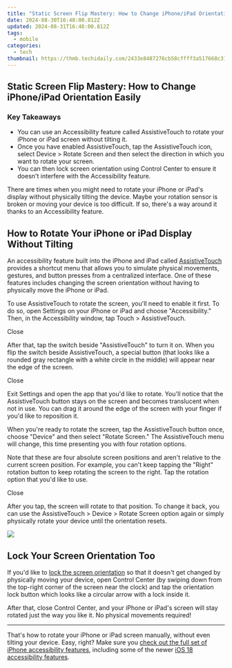 ```yaml
---
title: "Static Screen Flip Mastery: How to Change iPhone/iPad Orientation Easily"
date: 2024-08-30T16:48:00.812Z
updated: 2024-08-31T16:48:00.812Z
tags:
  - mobile
categories:
  - tech
thumbnail: https://thmb.techidaily.com/2433e8487276cb58cffff3a517668c314cffea5887d41e0c1ef577cb2cf34c4d.jpg
---
```


## Static Screen Flip Mastery: How to Change iPhone/iPad Orientation Easily

### Key Takeaways

* You can use an Accessibility feature called AssistiveTouch to rotate your iPhone or iPad screen without tilting it.
* Once you have enabled AssistiveTouch, tap the AssistiveTouch icon, select Device > Rotate Screen and then select the direction in which you want to rotate your screen.
* You can then lock screen orientation using Control Center to ensure it doesn't interfere with the Accessibility feature.

 There are times when you might need to rotate your iPhone or iPad's display without physically tilting the device. Maybe your rotation sensor is broken or moving your device is too difficult. If so, there's a way around it thanks to an Accessibility feature.

##  How to Rotate Your iPhone or iPad Display Without Tilting

 An accessibility feature built into the iPhone and iPad called [AssistiveTouch](https://smart-video-creator.techidaily.com/new-2024-approved-the-ultimate-guide-to-glitch-video-editors-top-picks-for-windows-mac-and-web/) provides a shortcut menu that allows you to simulate physical movements, gestures, and button presses from a centralized interface. One of these features includes changing the screen orientation without having to physically move the iPhone or iPad.

 To use AssistiveTouch to rotate the screen, you'll need to enable it first. To do so, open Settings on your iPhone or iPad and choose "Accessibility." Then, in the Accessibility window, tap Touch > AssistiveTouch.

Close 

 After that, tap the switch beside "AssistiveTouch" to turn it on. When you flip the switch beside AssistiveTouch, a special button (that looks like a rounded gray rectangle with a white circle in the middle) will appear near the edge of the screen.

Close 

 Exit Settings and open the app that you'd like to rotate. You'll notice that the AssistiveTouch button stays on the screen and becomes translucent when not in use. You can drag it around the edge of the screen with your finger if you'd like to reposition it.

 When you're ready to rotate the screen, tap the AssistiveTouch button once, choose "Device" and then select "Rotate Screen." The AssistiveTouch menu will change, this time presenting you with four rotation options.

 Note that these are four absolute screen positions and aren't relative to the current screen position. For example, you can't keep tapping the "Right" rotation button to keep rotating the screen to the right. Tap the rotation option that you'd like to use.

Close 

 After you tap, the screen will rotate to that position. To change it back, you can use the AssistiveTouch > Device > Rotate Screen option again or simply physically rotate your device until the orientation resets.

<!-- affiliate ads begin -->
<a href="https://secure.2checkout.com/order/checkout.php?PRODS=3727260&QTY=1&AFFILIATE=108875&CART=1"><img src="http://www.aiseesoft.com/avangate/30p/banner.jpg" border="0"></a>
<!-- affiliate ads end -->
##  Lock Your Screen Orientation Too

 If you'd like to [lock the screen orientation](https://youtube-clips.techidaily.com/techniques-to-brighten-up-your-content-creation-spaces/) so that it doesn't get changed by physically moving your device, open Control Center (by swiping down from the top-right corner of the screen near the clock) and tap the orientation lock button which looks like a circular arrow with a lock inside it.

 After that, close Control Center, and your iPhone or iPad's screen will stay rotated just the way you like it. No physical movements required!

---

 That's how to rotate your iPhone or iPad screen manually, without even tilting your device. Easy, right? Make sure you [check out the full set of iPhone accessibility features](https://remote-screen-capture.techidaily.com/updated-screenshot-secrets-for-windows-pros-for-2024/), including some of the newer [iOS 18 accessibility features](https://program-issues.techidaily.com/solutions-for-stable-play-addressing-the-call-of-duty-mobile-warzone-20-pc-edition-freezing-issues/).

<ins class="adsbygoogle"
     style="display:block"
     data-ad-format="autorelaxed"
     data-ad-client="ca-pub-7571918770474297"
     data-ad-slot="1223367746"></ins>



<ins class="adsbygoogle"
     style="display:block"
     data-ad-client="ca-pub-7571918770474297"
     data-ad-slot="8358498916"
     data-ad-format="auto"
     data-full-width-responsive="true"></ins>


